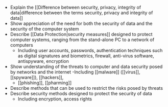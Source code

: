 - Explain the [[Difference between security, privacy, integrity of data|difference between the terms security, privacy and integrity of data]]
- Show appreciation of the need for both the security
of data and the security of the computer system
- Describe [[Data Protection|security measures]] designed to protect
computer systems, ranging from the stand-alone PC to a network of computers
	- Including user accounts, passwords, authentication techniques such as digital signatures and biometrics, firewall, anti-virus software, antispyware, encryption
- Show understanding of the threats to computer and
data security posed by networks and the internet
	-Including [[malware]] ([[virus]], [[spyware]]), [[hackers]],
	- [[phishing]], [[pharming]]
- Describe methods that can be used to restrict the
risks posed by threats
- Describe security methods designed to protect the
security of data
	- Including encryption, access rights